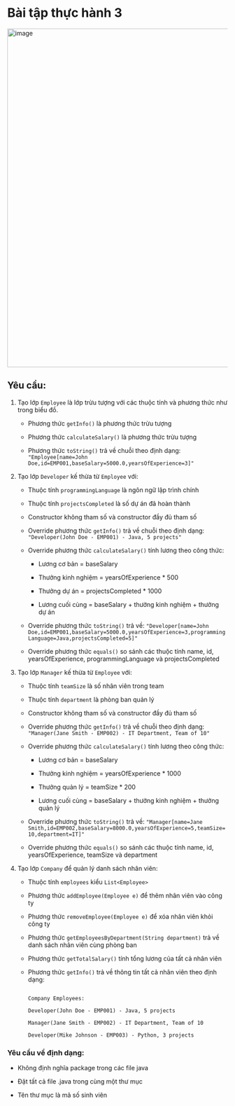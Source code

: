 # Bài tập thực hành 3

<img width="521" height="774" alt="image" src="https://github.com/user-attachments/assets/df9d7562-95f8-45a6-9712-ab537cb9440b" />

## Yêu cầu:

1. Tạo lớp `Employee` là lớp trừu tượng với các thuộc tính và phương thức như trong biểu đồ.

   - Phương thức `getInfo()` là phương thức trừu tượng

   - Phương thức `calculateSalary()` là phương thức trừu tượng

   - Phương thức `toString()` trả về chuỗi theo định dạng: `"Employee[name=John Doe,id=EMP001,baseSalary=5000.0,yearsOfExperience=3]"`

 

2. Tạo lớp `Developer` kế thừa từ `Employee` với:

   - Thuộc tính `programmingLanguage` là ngôn ngữ lập trình chính

   - Thuộc tính `projectsCompleted` là số dự án đã hoàn thành

   - Constructor không tham số và constructor đầy đủ tham số

   - Override phương thức `getInfo()` trả về chuỗi theo định dạng: `"Developer(John Doe - EMP001) - Java, 5 projects"`

   - Override phương thức `calculateSalary()` tính lương theo công thức:

     - Lương cơ bản = baseSalary

     - Thưởng kinh nghiệm = yearsOfExperience * 500

     - Thưởng dự án = projectsCompleted * 1000

     - Lương cuối cùng = baseSalary + thưởng kinh nghiệm + thưởng dự án

   - Override phương thức `toString()` trả về: `"Developer[name=John Doe,id=EMP001,baseSalary=5000.0,yearsOfExperience=3,programmingLanguage=Java,projectsCompleted=5]"`

   - Override phương thức `equals()` so sánh các thuộc tính name, id, yearsOfExperience, programmingLanguage và projectsCompleted

 

3. Tạo lớp `Manager` kế thừa từ `Employee` với:

   - Thuộc tính `teamSize` là số nhân viên trong team

   - Thuộc tính `department` là phòng ban quản lý

   - Constructor không tham số và constructor đầy đủ tham số

   - Override phương thức `getInfo()` trả về chuỗi theo định dạng: `"Manager(Jane Smith - EMP002) - IT Department, Team of 10"`

   - Override phương thức `calculateSalary()` tính lương theo công thức:

     - Lương cơ bản = baseSalary

     - Thưởng kinh nghiệm = yearsOfExperience * 1000

     - Thưởng quản lý = teamSize * 200

     - Lương cuối cùng = baseSalary + thưởng kinh nghiệm + thưởng quản lý

   - Override phương thức `toString()` trả về: `"Manager[name=Jane Smith,id=EMP002,baseSalary=8000.0,yearsOfExperience=5,teamSize=10,department=IT]"`

   - Override phương thức `equals()` so sánh các thuộc tính name, id, yearsOfExperience, teamSize và department

 

4. Tạo lớp `Company` để quản lý danh sách nhân viên:

   - Thuộc tính `employees` kiểu `List<Employee>`

   - Phương thức `addEmployee(Employee e)` để thêm nhân viên vào công ty

   - Phương thức `removeEmployee(Employee e)` để xóa nhân viên khỏi công ty

   - Phương thức `getEmployeesByDepartment(String department)` trả về danh sách nhân viên cùng phòng ban

   - Phương thức `getTotalSalary()` tính tổng lương của tất cả nhân viên

   - Phương thức `getInfo()` trả về thông tin tất cả nhân viên theo định dạng:

     ```

     Company Employees:

     Developer(John Doe - EMP001) - Java, 5 projects

     Manager(Jane Smith - EMP002) - IT Department, Team of 10

     Developer(Mike Johnson - EMP003) - Python, 3 projects

     ```

### Yêu cầu về định dạng:

- Không định nghĩa package trong các file java

- Đặt tất cả file .java trong cùng một thư mục

- Tên thư mục là mã số sinh viên